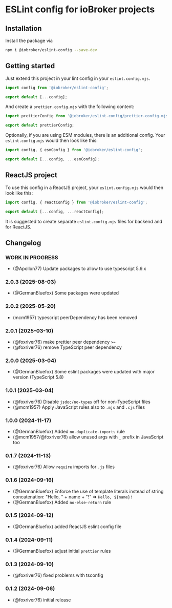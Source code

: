 # ESLint config for ioBroker projects

## Installation

Install the package via

```bash
npm i @iobroker/eslint-config --save-dev
```

## Getting started

Just extend this project in your lint config in your `eslint.config.mjs`.

```js
import config from '@iobroker/eslint-config';

export default [...config];
```

And create a `prettier.config.mjs` with the following content:

```js
import prettierConfig from '@iobroker/eslint-config/prettier.config.mjs';

export default prettierConfig;
```

Optionally, if you are using ESM modules, there is an additional config.
Your `eslint.config.mjs` would then look like this:

```js
import config, { esmConfig } from '@iobroker/eslint-config';

export default [...config, ...esmConfig];
```

## ReactJS project

To use this config in a ReactJS project, your `eslint.config.mjs` would then look like this:

```js
import config, { reactConfig } from '@iobroker/eslint-config';

export default [...config, ...reactConfig];
```

It is suggested to create separate `eslint.config.mjs` files for backend and for ReactJS.

## Changelog

<!--
  Placeholder for the next version (at the beginning of the line):
  ### **WORK IN PROGRESS**
-->

### __WORK IN PROGRESS__

-   (@Apollon77) Update packages to allow to use typescript 5.9.x

### 2.0.3 (2025-08-03)

-   (@GermanBluefox) Some packages were updated

### 2.0.2 (2025-05-20)

-   (mcm1957) typescript peerDependency has been removed

### 2.0.1 (2025-03-10)

-   (@foxriver76) make prettier peer dependency `>=`
-   (@foxriver76) remove TypeScript peer dependency

### 2.0.0 (2025-03-04)

-   (@GermanBluefox) Some eslint packages were updated with major version (TypeScript 5.8)

### 1.0.1 (2025-03-04)

-   (@foxriver76) Disable `jsdoc/no-types` off for non-TypeScript files
-   (@mcm1957) Apply JavaScript rules also to `.mjs` and `.cjs` files

### 1.0.0 (2024-11-17)

-   (@GermanBluefox) Added `no-duplicate-imports` rule
-   (@mcm1957/@foxriver76) allow unused args with `_` prefix in JavaScript too

### 0.1.7 (2024-11-13)

-   (@foxriver76) Allow `require` imports for `.js` files

### 0.1.6 (2024-09-16)

-   (@GermanBluefox) Enforce the use of template literals instead of string concatenation: "Hello, " + name + "!" => `Hello, ${name}!`
-   (@GermanBluefox) Added `no-else-return` rule

### 0.1.5 (2024-09-12)

-   (@GermanBluefox) added ReactJS eslint config file

### 0.1.4 (2024-09-11)

-   (@GermanBluefox) adjust initial `prettier` rules

### 0.1.3 (2024-09-10)

-   (@foxriver76) fixed problems with tsconfig

### 0.1.2 (2024-09-06)

-   (@foxriver76) initial release
